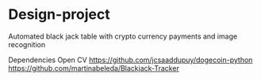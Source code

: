 # Design-project
Automated black jack table with crypto currency payments and image recognition

Dependencies
Open CV
https://github.com/jcsaaddupuy/dogecoin-python
https://github.com/martinabeleda/Blackjack-Tracker
